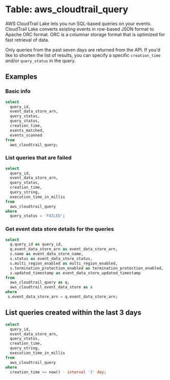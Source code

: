 # Table: aws_cloudtrail_query

AWS CloudTrail Lake lets you run SQL-based queries on your events. CloudTrail Lake converts existing events in row-based JSON format to Apache ORC format. ORC is a columnar storage format that is optimized for fast retrieval of data.

Only queries from the past seven days are returned from the API. If you'd like to shorten the list of results, you can specify a specific `creation_time` and/or `query_status` in the query.

## Examples

### Basic info

```sql
select
  query_id,
  event_data_store_arn,
  query_status,
  query_status,
  creation_time,
  events_matched,
  events_scanned
from
  aws_cloudtrail_query;
```

### List queries that are failed

```sql
select
  query_id,
  event_data_store_arn,
  query_status,
  creation_time,
  query_string,
  execution_time_in_millis
from
  aws_cloudtrail_query
where
  query_status = 'FAILED';
```

### Get event data store details for the queries

```sql
select
  q.query_id as query_id,
  q.event_data_store_arn as event_data_store_arn,
  s.name as event_data_store_name,
  s.status as event_data_store_status,
  s.multi_region_enabled as multi_region_enabled,
  s.termination_protection_enabled as termination_protection_enabled,
  s.updated_timestamp as event_data_store_updated_timestamp
from
  aws_cloudtrail_query as q,
  aws_cloudtrail_event_data_store as s
where
 s.event_data_store_arn = q.event_data_store_arn;
```

## List queries created within the last 3 days

```sql
select
  query_id,
  event_data_store_arn,
  query_status,
  creation_time,
  query_string,
  execution_time_in_millis
from
  aws_cloudtrail_query
where
  creation_time <= now() - interval '3' day;
```
